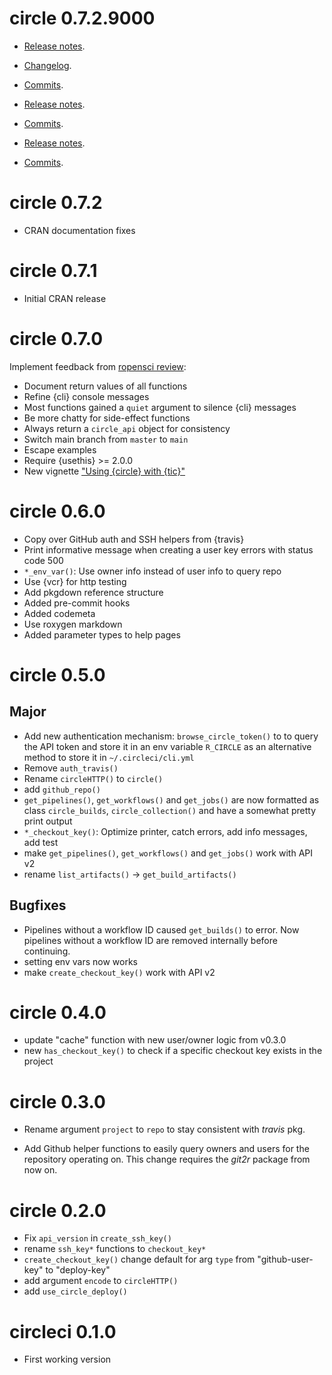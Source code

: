 <!-- NEWS.md is maintained by https://fledge.cynkra.com, contributors should not edit this file -->

# circle 0.7.2.9000

- [Release notes](https://github.com/actions/checkout/releases).

- [Changelog](https://github.com/actions/checkout/blob/main/CHANGELOG.md).

- [Commits](https://github.com/actions/checkout/compare/v3...v4).

- [Release notes](https://github.com/peter-evans/create-pull-request/releases).

- [Commits](https://github.com/peter-evans/create-pull-request/compare/v4...v5).

- [Release notes](https://github.com/actions/upload-artifact/releases).

- [Commits](https://github.com/actions/upload-artifact/compare/v2...v3).


# circle 0.7.2

- CRAN documentation fixes


# circle 0.7.1

- Initial CRAN release


# circle 0.7.0

Implement feedback from [ropensci review](https://github.com/ropensci/software-review/issues/356#):

- Document return values of all functions
- Refine {cli} console messages
- Most functions gained a `quiet` argument to silence {cli} messages
- Be more chatty for side-effect functions
- Always return a `circle_api` object for consistency
- Switch main branch from `master` to `main`
- Escape examples
- Require {usethis} >= 2.0.0
- New vignette ["Using {circle} with {tic}"](https://docs.ropensci.org/circle/articles/tic.html)


# circle 0.6.0

- Copy over GitHub auth and SSH helpers from {travis}
- Print informative message when creating a user key errors with status code 500
- `*_env_var()`: Use owner info instead of user info to query repo
- Use {vcr} for http testing
- Add pkgdown reference structure
- Added pre-commit hooks
- Added codemeta
- Use roxygen markdown
- Added parameter types to help pages

# circle 0.5.0

## Major

- Add new authentication mechanism: `browse_circle_token()` to to query the API token and store it in an env variable `R_CIRCLE` as an alternative method to store it in `~/.circleci/cli.yml`
- Remove `auth_travis()`
- Rename `circleHTTP()` to `circle()`
- add `github_repo()`
- `get_pipelines()`, `get_workflows()` and `get_jobs()` are now formatted as class `circle_builds`, `circle_collection()` and have a somewhat pretty print output
- `*_checkout_key()`: Optimize printer, catch errors, add info messages, add test
- make `get_pipelines()`, `get_workflows()` and `get_jobs()` work with API v2
- rename `list_artifacts()` -> `get_build_artifacts()`

## Bugfixes

- Pipelines without a workflow ID caused `get_builds()` to error. Now pipelines without a workflow ID are removed internally before continuing.
- setting env vars now works
- make `create_checkout_key()` work with API v2

# circle 0.4.0

- update "cache" function with new user/owner logic from v0.3.0
- new `has_checkout_key()` to check if a specific checkout key exists in the project

# circle 0.3.0

- Rename argument `project` to `repo` to stay consistent with _travis_ pkg.

- Add Github helper functions to easily query owners and users for the repository operating on. This change requires the _git2r_ package from now on.

# circle 0.2.0

- Fix `api_version` in `create_ssh_key()`
- rename `ssh_key*` functions to `checkout_key*`
- `create_checkout_key()` change default for arg `type` from "github-user-key" to "deploy-key"
- add argument `encode` to `circleHTTP()`
- add `use_circle_deploy()`

# circleci 0.1.0

- First working version

